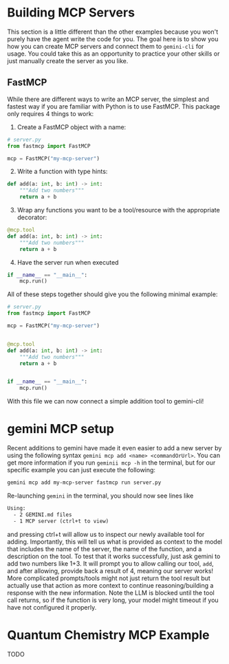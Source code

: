 # Building MCP Servers
This section is a little different than the other examples because you won't
purely have the agent write the code for you. The goal here is to show you how
you can create MCP servers and connect them to `gemini-cli` for usage. You
could take this as an opportunity to practice your other skills or just manually
create the server as you like.

## FastMCP
While there are different ways to write an MCP server, the simplest and 
fastest way if you are familiar with Python is to use FastMCP. This
package only requires 4 things to work:
1. Create a FastMCP object with a name:
```py
# server.py
from fastmcp import FastMCP

mcp = FastMCP("my-mcp-server")
```
2. Write a function with type hints:
```py
def add(a: int, b: int) -> int:
    """Add two numbers"""
    return a + b
```
3. Wrap any functions you want to be a tool/resource with the appropriate decorator:
```py
@mcp.tool
def add(a: int, b: int) -> int:
    """Add two numbers"""
    return a + b
```
4. Have the server run when executed
```py
if __name__ == "__main__":
    mcp.run()
```
All of these steps together should give you the following minimal example:
```py
# server.py
from fastmcp import FastMCP

mcp = FastMCP("my-mcp-server")


@mcp.tool
def add(a: int, b: int) -> int:
    """Add two numbers"""
    return a + b


if __name__ == "__main__":
    mcp.run()
```

With this file we can now connect a simple addition tool to gemini-cli!

# gemini MCP setup
Recent additions to gemini have made it even easier to add a new server by
using the following syntax `gemini mcp add <name> <commandOrUrl>`. You can get
more information if you run `geminii mcp -h` in the terminal, but for our
specific example you can just execute the following:
```sh
gemini mcp add my-mcp-server fastmcp run server.py
```
Re-launching `gemini` in the terminal, you should now see lines like
```txt
Using:
  - 2 GEMINI.md files
  - 1 MCP server (ctrl+t to view)
```
and pressing ctrl+t will allow us to inspect our newly available tool for
adding. Importantly, this will tell us what is provided as context to the
model that includes the name of the server, the name of the function, and a
description on the tool. To test that it works successfully, just ask gemini
to add two numbers like 1+3. It will prompt you to allow calling our tool,
`add`, and after allowing, provide back a result of 4, meaning our server
works! More complicated prompts/tools might not just return the tool result
but actually use that action as more context to continue reasoning/building a
response with the new information. Note the LLM is blocked until the tool call
returns, so if the function is very long, your model might timeout if you have
not configured it properly.


# Quantum Chemistry MCP Example
TODO
